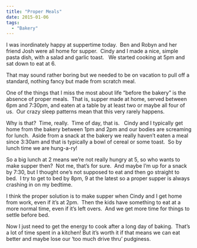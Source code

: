 ```yaml
---
title: "Proper Meals"
date: 2015-01-06
tags:
  - "Bakery"
---
```


I was inordinately happy at suppertime today.  Ben and Robyn and her friend Josh were all home for supper.  Cindy and I made a nice, simple pasta dish, with a salad and garlic toast.   We started cooking at 5pm and sat down to eat at 6.

That may sound rather boring but we needed to be on vacation to pull off a standard, nothing fancy but made from scratch meal.

One of the things that I miss the most about life “before the bakery” is the absence of proper meals.  That is, supper made at home, served between 6pm and 7:30pm, and eaten at a table by at least two or maybe all four of us.  Our crazy sleep patterns mean that this very rarely happens.

Why is that?  Time, really.  Time of day, that is.   Cindy and I typically get home from the bakery between 1pm and 2pm and our bodies are screaming for lunch.  Aside from a snack at the bakery we really haven’t eaten a meal since 3:30am and that is typically a bowl of cereal or some toast.  So by lunch time we are hung-a-ry!

So a big lunch at 2 means we’re not really hungry at 5, so who wants to make supper then?  Not me, that’s for sure.  And maybe I’m up for a snack by 7:30, but I thought one’s not supposed to eat and then go straight to bed.  I try to get to bed by 8pm, 9 at the latest so a proper supper is always crashing in on my bedtime.

I think the proper solution is to make supper when Cindy and I get home from work, even if it’s at 2pm.  Then the kids have something to eat at a more normal time, even if it’s left overs.  And we get more time for things to settle before bed.

Now I just need to get the energy to cook after a long day of baking.  That’s a lot of time spent in a kitchen! But it’s worth it if that means we can eat better and maybe lose our ‘too much drive thru’ pudginess.
